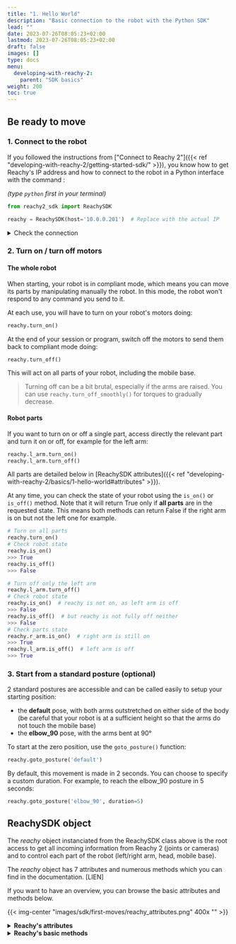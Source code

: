 ```yaml
---
title: "1. Hello World"
description: "Basic connection to the robot with the Python SDK"
lead: ""
date: 2023-07-26T08:05:23+02:00
lastmod: 2023-07-26T08:05:23+02:00
draft: false
images: []
type: docs
menu:
  developing-with-reachy-2:
    parent: "SDK basics"
weight: 200
toc: true
---
```



## Be ready to move

### 1. Connect to the robot

If you followed the instructions from ["Connect to Reachy 2"]({{< ref "developing-with-reachy-2/getting-started-sdk/" >}}), you know how to get Reachy's IP address and how to connect to the robot in a Python interface with the command  : 

*(type `python` first in your terminal)*

``` python
from reachy2_sdk import ReachySDK

reachy = ReachySDK(host='10.0.0.201')  # Replace with the actual IP
```

<details>
<summary>Check the connection </summary>

You can check the connection with your robot with:
```python
reachy.is_connected()
>>> True
```

If the connection has been lost, and the problem has been resolved, you can reconnect to the robot with the `connect()` method:
```python
reachy.connect()
```

</details>


### 2. Turn on / turn off motors


#### The whole robot

When starting, your robot is in compliant mode, which means you can move its parts by manipulating manually the robot. In this mode, the robot won't respond to any command you send to it.

At each use, you will have to turn on your robot's motors doing:
```python
reachy.turn_on()
```

At the end of your session or program, switch off the motors to send them back to compliant mode doing: 
```python
reachy.turn_off()
```

This will act on all parts of your robot, including the mobile base.  

> Turning off can be a bit brutal, especially if the arms are raised. You can use `reachy.turn_off_smoothly()` for torques to gradually decrease. 

#### Robot parts

If you want to turn on or off a single part, access directly the relevant part and turn it on or off, for example for the left arm:

```python
reachy.l_arm.turn_on()
reachy.l_arm.turn_off()
```

All parts are detailed below in [ReachySDK attributes]({{< ref "developing-with-reachy-2/basics/1-hello-world#attributes" >}}).  

At any time, you can check the state of your robot using the `is_on()` or `is_off()` method. Note that it will return True only if **all parts** are in the requested state. This means both methods can return False if the right arm is on but not the left one for example.

```python
# Turn on all parts
reachy.turn_on()
# Check robot state
reachy.is_on()
>>> True
reachy.is_off()
>>> False

# Turn off only the left arm
reachy.l_arm.turn_off()
# Check robot state
reachy.is_on()  # reachy is not on, as left arm is off
>>> False
reachy.is_off()  # but reachy is not fully off neither
>>> False
# Check parts state
reachy.r_arm.is_on()  # right arm is still on
>>> True
reachy.l_arm.is_off()  # left arm is off
>>> True
```

### 3. Start from a standard posture (optional)

2 standard postures are accessible and can be called easily to setup your starting position:
- the **default** pose, with both arms outstretched on either side of the body (be careful that your robot is at a sufficient height so that the arms do not touch the mobile base)
- the **elbow_90** pose, with the arms bent at 90°

To start at the zero position, use the `goto_posture()` function:
```python
reachy.goto_posture('default')
```

By default, this movement is made in 2 seconds. You can choose to specify a custom duration. For example, to reach the elbow_90 posture in 5 seconds:
```python
reachy.goto_posture('elbow_90', duration=5)
```


## ReachySDK object

The *reachy* object instanciated from the ReachySDK class above is the root access to get all incoming information from Reachy 2 (joints or cameras) and to control each part of the robot (left/right arm, head, mobile base).  

The *reachy* object has 7 attributes and numerous methods which you can find in the documentation. [LIEN] 

If you want to have an overview, you can browse the basic attributes and methods below. 

{{< img-center "images/sdk/first-moves/reachy_attributes.png" 400x "" >}}

<details>
<summary><b>Reachy's attributes </b></summary>

The *reachy* detailed attributes give access to info, parts and sensors of the robot.

#### List of attributes

[reachy.info]({{< ref "developing-with-reachy-2/basics/1-hello-world#reachyinfo" >}})  
[reachy.mobile_base]({{< ref "developing-with-reachy-2/basics/1-hello-world#reachymobile_base" >}})  
[reachy.joints]({{< ref "developing-with-reachy-2/basics/1-hello-world#reachyjoints" >}})  
[reachy.head]({{< ref "developing-with-reachy-2/basics/1-hello-world#reachyhead" >}}) 
[reachy.l_arm]({{< ref "developing-with-reachy-2/basics/1-hello-world#reachyl_arm" >}})  
[reachy.r_arm]({{< ref "developing-with-reachy-2/basics/1-hello-world#reachyr_arm" >}}) 
[reachy.cameras]({{< ref "developing-with-reachy-2/basics/1-hello-world#reachycameras" >}})  
 
#### reachy.info

[Camera object](https://pollen-robotics.github.io/reachy-sdk/api/camera.html). It is used to recover the last image captured by the right camera and also to control the motorized zoom attached to the camera.

```python
reachy.right_camera
>>> <Camera side="right" resolution=(720, 1280, 3)>
```


#### reachy.mobile_base

[Arm object](https://pollen-robotics.github.io/reachy-sdk/api/arm.html) containing every joint in the right arm along with its kinematics methods.

```python
reachy.r_arm
>>> <Arm side="right" joints=<Holder
	<Joint name="r_shoulder_pitch" pos="29.65" mode="compliant">
	<Joint name="r_shoulder_roll" pos="-0.94" mode="compliant">
	<Joint name="r_arm_yaw" pos="-7.60" mode="compliant">
	<Joint name="r_elbow_pitch" pos="-71.78" mode="compliant">
	<Joint name="r_forearm_yaw" pos="-0.73" mode="compliant">
	<Joint name="r_wrist_pitch" pos="-43.03" mode="compliant">
	<Joint name="r_wrist_roll" pos="-37.10" mode="compliant">
	<Joint name="r_wrist_yaw" pos="19.50" mode="compliant">
>>
```

#### reachy.joints

[Joint object](https://pollen-robotics.github.io/reachy-sdk/api/joint.html) containing every joint of the robot, from its arms to its head. This is useful when you want to get information, like the position, from all joints at once.

```python
reachy.joints
>>> <Holder
	<Joint name="l_shoulder_pitch" pos="-0.86" mode="compliant">
	<Joint name="l_shoulder_roll" pos="-0.38" mode="compliant">
	<Joint name="l_arm_yaw" pos="-81.45" mode="compliant">
	<Joint name="l_elbow_pitch" pos="-51.38" mode="compliant">
	<Joint name="l_forearm_yaw" pos="-16.28" mode="compliant">
	<Joint name="l_wrist_pitch" pos="-41.10" mode="compliant">
	<Joint name="l_wrist_roll" pos="-21.26" mode="compliant">
	<Joint name="l_gripper" pos="-3.08" mode="compliant">
	<Joint name="r_shoulder_pitch" pos="29.65" mode="compliant">
	<Joint name="r_shoulder_roll" pos="-0.94" mode="compliant">
	<Joint name="r_arm_yaw" pos="-7.60" mode="compliant">
	<Joint name="r_elbow_pitch" pos="-71.78" mode="compliant">
	<Joint name="r_forearm_yaw" pos="-0.73" mode="compliant">
	<Joint name="r_wrist_pitch" pos="-43.03" mode="compliant">
	<Joint name="r_wrist_roll" pos="-37.10" mode="compliant">
	<Joint name="r_gripper" pos="19.50" mode="compliant">
	<Joint name="neck_roll" pos="-21.58" mode="compliant">
	<Joint name="neck_pitch" pos="-79.71" mode="compliant">
	<Joint name="neck_yaw" pos="-59.27" mode="compliant">
>
```

#### reachy.head

[Head object](https://pollen-robotics.github.io/reachy-sdk/api/head.html).
Contains the three joints composing the Orbita actuator along with methods for its kinematics or to control it.

```python
reachy.head
>>> <Head joints=<Holder
	<Joint name="neck_roll" pos="0.00" mode="compliant">
	<Joint name="neck_pitch" pos="0.00" mode="compliant">
	<Joint name="neck_yaw" pos="0.00" mode="compliant">
>>
```

#### reachy.l_arm

[Arm object](https://pollen-robotics.github.io/reachy-sdk/api/arm.html) containing every joint in the left arm along with its kinematics methods.

```python
reachy.l_arm
>>> <Arm side="left" joints=<Holder
	<Joint name="l_shoulder_pitch" pos="-0.86" mode="compliant">
	<Joint name="l_shoulder_roll" pos="-0.38" mode="compliant">
	<Joint name="l_arm_yaw" pos="-81.45" mode="compliant">
	<Joint name="l_elbow_pitch" pos="-51.38" mode="compliant">
	<Joint name="l_forearm_yaw" pos="-16.28" mode="compliant">
	<Joint name="l_wrist_pitch" pos="-41.10" mode="compliant">
	<Joint name="l_wrist_roll" pos="-21.26" mode="compliant">
	<Joint name="l_gripper" pos="-3.08" mode="compliant">
>>
```


#### reachy.r_arm

[Arm object](https://pollen-robotics.github.io/reachy-sdk/api/arm.html) containing every joint in the right arm along with its kinematics methods.

```python
reachy.r_arm
>>> <Arm side="right" joints=<Holder
	<Joint name="r_shoulder_pitch" pos="29.65" mode="compliant">
	<Joint name="r_shoulder_roll" pos="-0.94" mode="compliant">
	<Joint name="r_arm_yaw" pos="-7.60" mode="compliant">
	<Joint name="r_elbow_pitch" pos="-71.78" mode="compliant">
	<Joint name="r_forearm_yaw" pos="-0.73" mode="compliant">
	<Joint name="r_wrist_pitch" pos="-43.03" mode="compliant">
	<Joint name="r_wrist_roll" pos="-37.10" mode="compliant">
	<Joint name="r_gripper" pos="19.50" mode="compliant">
>>
```

#### reachy.cameras

[Camera object](https://pollen-robotics.github.io/reachy-sdk/api/camera.html) containing both cameras of Reachy (teleop and torso one).

```python
reachy.cameras
>>> <Camera side="left" resolution=(720, 1280, 3)>
```

</details>

<details>
<summary><b>Reachy's basic methods</b></summary>

The *reachy* object has several methods, 8 of them being basic methods useful to start using the robot. The other methods are related to robot movements, and will be detailed in a more advanced section.

#### List of basic methods

[reachy.connect()]({{< ref "developing-with-reachy-2/basics/1-hello-world#reachyconnect" >}})  
[reachy.disconnect()]({{< ref "developing-with-reachy-2/basics/1-hello-world#reachydisconnect" >}})  
[reachy.is_connected()]({{< ref "developing-with-reachy-2/basics/1-hello-world#reachyis_connected" >}})    
[reachy.turn_on()]({{< ref "developing-with-reachy-2/basics/1-hello-world#reachyturn_on" >}})
[reachy.turn_off()]({{< ref "developing-with-reachy-2/basics/1-hello-world#reachyturn_off" >}})  
[reachy.turn_off_smoothly()]({{< ref "developing-with-reachy-2/basics/1-hello-world#reachyturn_off" >}})  
[reachy.is_on()]({{< ref "developing-with-reachy-2/basics/1-hello-world#reachyis_on" >}})  
[reachy.is_off()]({{< ref "developing-with-reachy-2/basics/1-hello-world#reachyis_off" >}})

[reachy.goto_posture()]({{< ref "developing-with-reachy-2/basics/1-hello-world#reachyset_pose" >}})  


#### reachy.connect()

#### reachy.disconnect()

#### reachy.is_connected()

#### reachy.is_off()

#### reachy.is_on()

#### reachy.turn_on()

Method to turn on the whole robot. Turning on the robot means putting all the parts of the robot in stiff mode, including the mobile base if there is one. See next section for more information on what the stiff mode is for a motor.

```python
reachy.turn_on()
```
#### reachy.turn_off()

Method to turn off the whole robot. Turning off the robot means putting all parts of the robot in compliant mode, including the mobile base if there is one. See next section for more information on what the compliant mode is for a motor.

```python
reachy.turn_off()
```

#### reachy.goto_posture()

</details>
